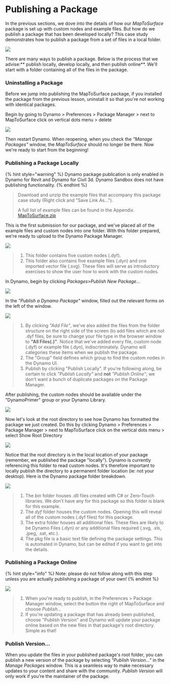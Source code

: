 # Publishing a Package

In the previous sections, we dove into the details of how our _MapToSurface_ package is set up with custom nodes and example files. But how do we publish a package that has been developed locally? This case study demonstrates how to publish a package from a set of files in a local folder.

![](<../../.gitbook/assets/publish a package - custom nodes 01.jpg>)

There are many ways to publish a package. Below is the process that we advise:\*\* publish locally, develop locally, and then publish online\*\*. We'll start with a folder containing all of the files in the package.

### Uninstalling a Package

Before we jump into publishing the MapToSurface package, if you installed the package from the previous lesson, uninstall it so that you're not working with identical packages.

Begin by going to Dynamo > Preferences > Package Manager > next to MapToSurface click on vertical dots menu > delete

![](<../../.gitbook/assets/publish a package - delete package.jpg>)

Then restart Dynamo. When reopening, when you check the _"Manage Packages"_ window, the _MapToSurface_ should no longer be there. Now we're ready to start from the beginning!

### Publishing a Package Locally

{% hint style="warning" %}
Dynamo package publication is only enabled in Dynamo for Revit and Dynamo for Civil 3d. Dynamo Sandbox does not have publishing functionality.
{% endhint %}

> Download and unzip the example files that accompany this package case study (Right click and "Save Link As...").&#x20;
>
> A full list of example files can be found in the Appendix. [MapToSurface.zip](https://github.com/h-iL/ForkedDynamoPrimerReorganized/blob/main/11\_Packages/datasets/11-4/MapToSurface.zip)

This is the first submission for our package, and we've placed all of the example files and custom nodes into one folder. With this folder prepared, we're ready to upload to the Dynamo Package Manager.

![](<../../.gitbook/assets/publish a package - publish locally 01.jpg>)

> 1. This folder contains five custom nodes (.dyf).
> 2. This folder also contains five example files (.dyn) and one imported vector file (.svg). These files will serve as introductory exercises to show the user how to work with the custom nodes.

In Dynamo, begin by clicking _Packages>Publish New Package..._

![](<../../.gitbook/assets/publish a package - publish locally 02.jpg>)

In the _"Publish a Dynamo Package"_ window, filled out the relevant forms on the left of the window.

![](<../../.gitbook/assets/publish a package - publish locally 03.jpg>)

> 1. By clicking _"Add File"_, we've also added the files from the folder structure on the right side of the screen (to add files which are not .dyf files, be sure to change your file type in the browser window to **"All Files(**_**.**_**)"**. Notice that we've added every file, custom node (.dyf) or example file (.dyn), indiscriminately. Dynamo will categories these items when we publish the package.
> 2. The "Group" field defines which group to find the custom nodes in the Dynamo UI.
> 3. Publish by clicking "Publish Locally". If you're following along, be certain to click _"Publish Locally"_ and **not** _"Publish Online"_; we don't want a bunch of duplicate packages on the Package Manager.

After publishing, the custom nodes should be available under the "DynamoPrimer" group or your Dynamo Library.

![](<../../.gitbook/assets/publish a package - publish locally 04.jpg>)

Now let's look at the root directory to see how Dynamo has formatted the package we just created. Do this by clicking Dynamo > Preferences > Package Manager > next to MapToSurface click on the vertical dots menu > select Show Root Directory

![](<../../.gitbook/assets/publish a package - publish locally 05.jpg>)

Notice that the root directory is in the local location of your package (remember, we published the package "locally"). Dynamo is currently referencing this folder to read custom nodes. It's therefore important to locally publish the directory to a permanent folder location (ie: not your desktop). Here is the Dynamo package folder breakdown.

![](<../../.gitbook/assets/publish a package - publish locally 06.jpg>)

> 1. The _bin_ folder houses .dll files created with C# or Zero-Touch libraries. We don't have any for this package so this folder is blank for this example.
> 2. The _dyf_ folder houses the custom nodes. Opening this will reveal all of the custom nodes (.dyf files) for this package.
> 3. The extra folder houses all additional files. These files are likely to be Dynamo Files (.dyn) or any additional files required (.svg, .xls, .jpeg, .sat, etc.).
> 4. The pkg file is a basic text file defining the package settings. This is automated in Dynamo, but can be edited if you want to get into the details.

### Publishing a Package Online

{% hint style="info" %}
Note: please do not follow along with this step unless you are actually publishing a package of your own!
{% endhint %}

![](<../../.gitbook/assets/publish a package - publish online 01.jpg>)

> 1. When you're ready to publish, in the Preferences > Package Manager window, select the button the right of MapToSurface and choose _Publish..._
> 2. If you're updating a package that has already been published, choose "Publish Version" and Dynamo will update your package online based on the new files in that package's root directory. Simple as that!

### Publish Version...&#x20;

When you update the files in your published package's root folder, you can publish a new version of the package by selecting _"Publish Version..."_ in the _Manage Packages_ window. This is a seamless way to make necessary updates to your content and share with the community. _Publish Version_ will only work if you're the maintainer of the package.
